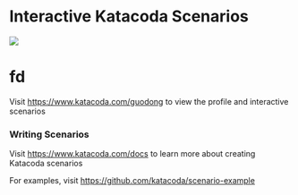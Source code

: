 # Interactive Katacoda Scenarios

[![](http://shields.katacoda.com/katacoda/guodong/count.svg)](https://www.katacoda.com/guodong "Get your profile on Katacoda.com")
# fd

Visit https://www.katacoda.com/guodong to view the profile and interactive scenarios

### Writing Scenarios
Visit https://www.katacoda.com/docs to learn more about creating Katacoda scenarios

For examples, visit https://github.com/katacoda/scenario-example
<!--stackedit_data:
eyJoaXN0b3J5IjpbMTI0MDQ2NTU3LDE5MDg0NDY1OV19
-->